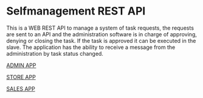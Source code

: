 # Selfmanagement REST API

This is a WEB REST API to manage a system of task requests, the requests are sent to an API and the administration software is in charge of approving, denying or closing the task. If the task is approved it can be executed in the slave. The application has the ability to receive a message from the administration by task status changed.

[ADMIN APP](https://github.com/aurquiel/WpfApplicationStoreAutoOffice)

[STORE APP](https://github.com/aurquiel/WpfApplicationStoreAuto)

[SALES APP](https://github.com/aurquiel/WpfApplicationStoreSalePointAuto)
